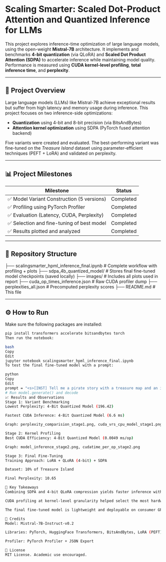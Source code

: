 # Scaling Smarter: Scaled Dot-Product Attention and Quantized Inference for LLMs

This project explores inference-time optimization of large language models, using the open-weight **Mistral-7B** architecture. It implements and benchmarks **4-bit quantization** (via QLoRA) and **Scaled Dot Product Attention (SDPA)** to accelerate inference while maintaining model quality. Performance is measured using **CUDA kernel-level profiling**, **total inference time**, and **perplexity**.

---

## 🧠 Project Overview

Large language models (LLMs) like Mistral-7B achieve exceptional results but suffer from high latency and memory usage during inference. This project focuses on two inference-side optimizations:

- **Quantization** using 4-bit and 8-bit precision (via BitsAndBytes)
- **Attention kernel optimization** using SDPA (PyTorch fused attention backend)

Five variants were created and evaluated. The best-performing variant was fine-tuned on the *Treasure Island* dataset using parameter-efficient techniques (PEFT + LoRA) and validated on perplexity.

---

## 📊 Project Milestones

| Milestone                                       | Status     |
|------------------------------------------------|------------|
| ✅ Model Variant Construction (5 versions)      | Completed  |
| ✅ Profiling using PyTorch Profiler             | Completed  |
| ✅ Evaluation (Latency, CUDA, Perplexity)       | Completed  |
| ✅ Selection and fine-tuning of best model      | Completed  |
| ✅ Results plotted and analyzed                 | Completed  |

---

## 🧱 Repository Structure

├── scalingsmarter_hpml_inference_final.ipynb # Complete workflow with profiling + plots
├── sdpa_4b_quantized_model/ # Stores final fine-tuned model checkpoints (saved locally)
├── images/ # Includes all plots used in report
├── cuda_op_times_inference.json # Raw CUDA profiler dump
├── perplexities_all.json # Precomputed perplexity scores
├── README.md # This file

---

## ⚙️ How to Run

Make sure the following packages are installed:

```bash
pip install transformers accelerate bitsandbytes torch
Then run the notebook:

bash
Copy
Edit
jupyter notebook scalingsmarter_hpml_inference_final.ipynb
To test the final fine-tuned model with a prompt:

python
Copy
Edit
prompt = "<s>[INST] Tell me a pirate story with a treasure map and an island. [/INST]"
# Run model.generate() and decode
📈 Results and Observations
Stage 1: Variant Benchmarking
Lowest Perplexity: 4-Bit Quantized Model (196.42)

Fastest CUDA Inference: 4-Bit Quantized Model (6.6 ms)

Graph: perplexity_comparision_stage1.png, cuda_vrs_cpu_model_stage1.png

Stage 2: Kernel Profiling
Best CUDA Efficiency: 4-Bit Quantized Model (0.0049 ms/op)

Graph: model_inference_stage2.png, cudatime_per_op_stage2.png

Stage 3: Final Fine-Tuning
Training Approach: LoRA + QLoRA (4-bit) + SDPA

Dataset: 10% of Treasure Island

Final Perplexity: 10.65

📌 Key Takeaways
Combining SDPA and 4-bit QLoRA compression yields faster inference without sacrificing generation quality.

CUDA profiling at kernel-level granularity helped select the most hardware-efficient model.

The final fine-tuned model is lightweight and deployable on consumer GPUs.

🔗 Credits
Model: Mistral-7B-Instruct-v0.2

Libraries: PyTorch, HuggingFace Transformers, BitsAndBytes, LoRA (PEFT)

Profiler: PyTorch Profiler + JSON Export

🏁 License
MIT License. Academic use encouraged.
